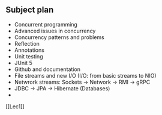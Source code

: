 ## Subject plan
- Concurrent programming
- Advanced issues in concurrency
- Concurrency patterns and problems
- Reflection
- Annotations
- Unit testing
- JUnit 5
- Github and documentation
- File streams and new I/O (I/O: from basic streams to NIO)
- Netwrork streams: Sockets -> Network -> RMI -> gRPC
- JDBC -> JPA -> Hibernate (Databases)
- 
[[Lec1]]